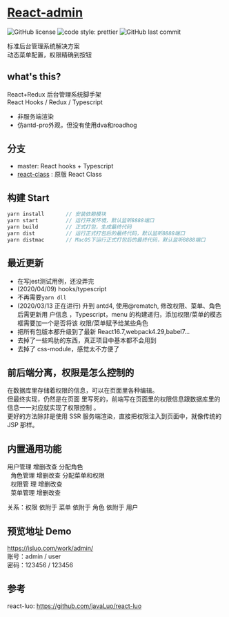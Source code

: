 # [React-admin](https://github.com/javaLuo/react-admin/)<br/>
![GitHub license](https://img.shields.io/badge/license-MIT-blue.svg) 
![code style: prettier](https://img.shields.io/badge/code_style-prettier-ff69b4.svg?style=flat-square)
![GitHub last commit](https://img.shields.io/github/last-commit/javaLuo/react-admin.svg?style=popout)

标准后台管理系统解决方案<br/> 动态菜单配置，权限精确到按钮<br/>

## what's this?

React+Redux 后台管理系统脚手架<br/> React Hooks / Redux / Typescript

<ul>
 <li>非服务端渲染</li>
 <li>仿antd-pro外观，但没有使用dva和roadhog</li>
</ul>

## 分支
- master: React hooks + Typescript
- [react-class](https://github.com/javaLuo/react-admin/tree/react-class) : 原版 React Class

## 构建 Start

```javascript
yarn install       // 安装依赖模块
yarn start         // 运行开发环境，默认监听8888端口
yarn build         // 正式打包，生成最终代码
yarn dist          // 运行正式打包后的最终代码，默认监听8888端口
yarn distmac       // MacOS下运行正式打包后的最终代码，默认监听8888端口
```

## 最近更新

- 在写jest测试用例，还没弄完
- (2020/04/09) hooks/typescript
- 不再需要`yarn dll`
- (2020/03/13 正在进行) 升到 antd4, 使用@rematch, 修改权限、菜单、角色后需更新用
  户信息 ，Typescript，menu 的构建递归，添加权限/菜单的模态框需要加一个是否将该
  权限/菜单赋予给某些角色
- 把所有包版本都升级到了最新 React16.7,webpack4.29,babel7...
- 去掉了一些鸡肋的东西，真正项目中基本都不会用到
- 去掉了 css-module，感觉太不方便了

## 前后端分离，权限是怎么控制的

在数据库里存储着权限的信息，可以在页面里各种编辑。<br/> 但最终实现，仍然是在页面
里写死的，前端写在页面里的权限信息跟数据库里的信息一一对应就实现了权限控制
。<br/> 更好的方法除非是使用 SSR 服务端渲染，直接把权限注入到页面中，就像传统的
JSP 那样。

## 内置通用功能

用户管理 增删改查 分配角色<br/>   角色管理 增删改查 分配菜单和权限<br/>   权限管
理 增删改查<br/>   菜单管理 增删改查<br/>

关系：权限 依附于 菜单 依附于 角色 依附于 用户

## 预览地址 Demo

https://isluo.com/work/admin/ <br/>
账号：admin / user<br/>
密码：123456 / 123456

## 参考

react-luo: https://github.com/javaLuo/react-luo <br/>
